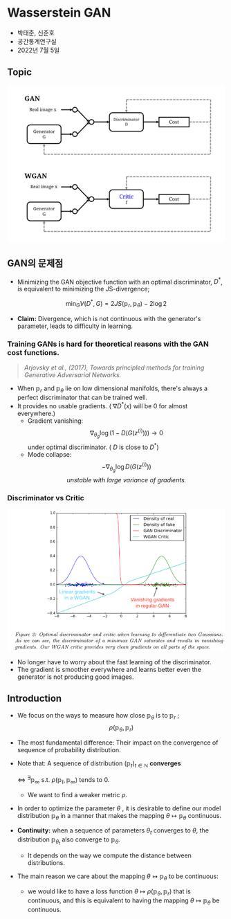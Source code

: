 # Wasserstein GAN




- 박태준, 신준호
- 공간통계연구실
- 2022년 7월 5일



## Topic
![img](./img/topic.png)



## GAN의 문제점

- Minimizing the GAN objective function with an optimal discriminator, $D^*$, is equivalent to minimizing the JS-divergence;

$$\min_G V(D^*, G) = 2JS(\mathbb p_r, \mathbb p_\theta) - 2\log2$$

- **Claim:** Divergence, which is not continuous with the generator's parameter, leads to difficulty in learning.


### Training GANs is hard for theoretical reasons with the GAN cost functions.
> *Arjovsky et al., (2017), Towards principled methods for training Generative Adversarial Networks.*

- When $\mathbb p_r$ and $\mathbb p_\theta$ lie on low dimensional manifolds, there's always a perfect discriminator that can be trained well.
- It provides no usable gradients. ( $\nabla D^*(x)$ will be 0 for almost everywhere.)
  - Gradient vanishing:
    $$\nabla_{\theta_g} \log \Big( 1 - D(G(z^{(i)})) \Big)  \rightarrow 0$$
    under optimal discriminator. ( $D$ is close to $D^*$)
  - Mode collapse:
    $$-\nabla_{\theta_g}\log D(G(z^{(i)}))$$ 
    $$\textit{unstable with large variance of gradients.}$$


### Discriminator vs Critic

![img](./img/vs.png)








- No longer have to worry about the fast learning of the discriminator.
- The gradient is smoother everywhere and learns better even the generator is not producing good images.

## Introduction

- We focus on the ways to measure how close $\mathbb p_\theta$ is to $\mathbb p_r$ ; 
$$\rho(\mathbb p_\theta, \mathbb p_r)$$
- The most fundamental difference:
    Their impact on the convergence of sequence of probability distribution.
- Note that: 
    A sequence of distribution $(\mathbb p_t)_{t\in \mathbb N}$ **converges**
    
    $\Leftrightarrow$ $^\exists \mathbb p_{\infty}$ s.t. $\rho(\mathbb p_t, \mathbb p_{\infty})$ tends to 0.
    
    - We want to find a weaker metric $\rho$.

- In order to optimize the parameter $\theta$ , it is desirable to define our model
distribution $\mathbb p_\theta$ in a manner that makes the mapping $\theta \mapsto \mathbb p_\theta$ continuous.

- **Continuity:** when a sequence of parameters $\theta_t$ converges to $\theta,$ the distribution $\mathbb p_{\theta_t}$ also converge to $\mathbb p_\theta.$

  - It depends on the way we compute the distance between distributions.

- The main reason we care about the mapping $\theta \mapsto \mathbb p_\theta$ to be continuous: 
  - we would like to have a loss function $\theta \mapsto \rho(\mathbb p_\theta, \mathbb p_r)$ that is continuous, and this is equivalent to having the mapping $\theta \mapsto \mathbb p_\theta$ be continuous.

    

